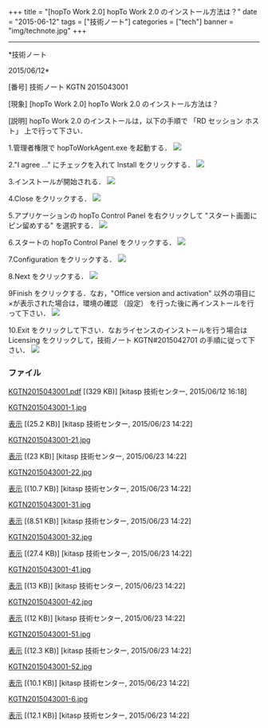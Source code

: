﻿+++
title = "[hopTo Work 2.0] hopTo Work 2.0 のインストール方法は？"
date = "2015-06-12"
tags = ["技術ノート"]
categories = ["tech"]
banner = "img/technote.jpg"
+++

-----------------------------------------------------------------------------------------------------------------------------

*技術ノート

2015/06/12*


[番号]
技術ノート KGTN 2015043001

[現象]
[hopTo Work 2.0] hopTo Work 2.0 のインストール方法は？

[説明]
hopTo Work 2.0 のインストールは，以下の手順で 「RD セッション ホスト」
上で行って下さい．

1.管理者権限で hopToWorkAgent.exe を起動する．
![](http://techreport.kitasp.net/attachments/download/2065/KGTN2015043001-1.jpg)

2."I agree ..." にチェックを入れて Install をクリックする．
![](http://techreport.kitasp.net/attachments/download/2066/KGTN2015043001-21.jpg)

3.インストールが開始される．
![](http://techreport.kitasp.net/attachments/download/2067/KGTN2015043001-22.jpg)

4.Close をクリックする．
![](http://techreport.kitasp.net/attachments/download/2068/KGTN2015043001-31.jpg)

5.アプリケーションの hopTo Control Panel を右クリックして
"スタート画面にピン留めする" を選択する．
![](http://techreport.kitasp.net/attachments/download/2069/KGTN2015043001-32.jpg)

6.スタートの hopTo Control Panel をクリックする．
![](http://techreport.kitasp.net/attachments/download/2070/KGTN2015043001-41.jpg)

7.Configuration をクリックする．
![](http://techreport.kitasp.net/attachments/download/2071/KGTN2015043001-42.jpg)

8.Next をクリックする．
![](http://techreport.kitasp.net/attachments/download/2072/KGTN2015043001-51.jpg)

9Finish をクリックする．なお，"Office version and activation"
以外の項目に×が表示された場合は，環境の確認 （設定）
を行った後に再インストールを行って下さい．
![](http://techreport.kitasp.net/attachments/download/2073/KGTN2015043001-52.jpg)

10.Exit をクリックして下さい．なおライセンスのインストールを行う場合は
Licensing をクリックして，技術ノート KGTN#2015042701
の手順に従って下さい．
![](http://techreport.kitasp.net/attachments/download/2074/KGTN2015043001-6.jpg)


### ファイル

 
 


[KGTN2015043001.pdf](http://techreport.kitasp.net/attachments/download/1907/KGTN2015043001.pdf)
 [(329 KB)] [kitasp 技術センター, 2015/06/12
16:18]

[KGTN2015043001-1.jpg](http://techreport.kitasp.net/attachments/download/2065/KGTN2015043001-1.jpg)

[表示](http://techreport.kitasp.net/attachments/2065/KGTN2015043001-1.jpg "表示")
 [(25.2 KB)] [kitasp 技術センター, 2015/06/23
14:22]

[KGTN2015043001-21.jpg](http://techreport.kitasp.net/attachments/download/2066/KGTN2015043001-21.jpg)

[表示](http://techreport.kitasp.net/attachments/2066/KGTN2015043001-21.jpg "表示")
 [(23 KB)] [kitasp 技術センター, 2015/06/23
14:22]

[KGTN2015043001-22.jpg](http://techreport.kitasp.net/attachments/download/2067/KGTN2015043001-22.jpg)

[表示](http://techreport.kitasp.net/attachments/2067/KGTN2015043001-22.jpg "表示")
 [(10.7 KB)] [kitasp 技術センター, 2015/06/23
14:22]

[KGTN2015043001-31.jpg](http://techreport.kitasp.net/attachments/download/2068/KGTN2015043001-31.jpg)

[表示](http://techreport.kitasp.net/attachments/2068/KGTN2015043001-31.jpg "表示")
 [(8.51 KB)] [kitasp 技術センター, 2015/06/23
14:22]

[KGTN2015043001-32.jpg](http://techreport.kitasp.net/attachments/download/2069/KGTN2015043001-32.jpg)

[表示](http://techreport.kitasp.net/attachments/2069/KGTN2015043001-32.jpg "表示")
 [(27.4 KB)] [kitasp 技術センター, 2015/06/23
14:22]

[KGTN2015043001-41.jpg](http://techreport.kitasp.net/attachments/download/2070/KGTN2015043001-41.jpg)

[表示](http://techreport.kitasp.net/attachments/2070/KGTN2015043001-41.jpg "表示")
 [(13 KB)] [kitasp 技術センター, 2015/06/23
14:22]

[KGTN2015043001-42.jpg](http://techreport.kitasp.net/attachments/download/2071/KGTN2015043001-42.jpg)

[表示](http://techreport.kitasp.net/attachments/2071/KGTN2015043001-42.jpg "表示")
 [(12 KB)] [kitasp 技術センター, 2015/06/23
14:22]

[KGTN2015043001-51.jpg](http://techreport.kitasp.net/attachments/download/2072/KGTN2015043001-51.jpg)

[表示](http://techreport.kitasp.net/attachments/2072/KGTN2015043001-51.jpg "表示")
 [(12.3 KB)] [kitasp 技術センター, 2015/06/23
14:22]

[KGTN2015043001-52.jpg](http://techreport.kitasp.net/attachments/download/2073/KGTN2015043001-52.jpg)

[表示](http://techreport.kitasp.net/attachments/2073/KGTN2015043001-52.jpg "表示")
 [(10.1 KB)] [kitasp 技術センター, 2015/06/23
14:22]

[KGTN2015043001-6.jpg](http://techreport.kitasp.net/attachments/download/2074/KGTN2015043001-6.jpg)

[表示](http://techreport.kitasp.net/attachments/2074/KGTN2015043001-6.jpg "表示")
 [(12.1 KB)] [kitasp 技術センター, 2015/06/23
14:22]


 


 

